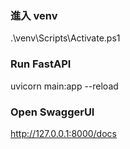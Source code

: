 ### 進入 venv
.\venv\Scripts\Activate.ps1

### Run FastAPI
uvicorn main:app --reload

### Open SwaggerUI
http://127.0.0.1:8000/docs